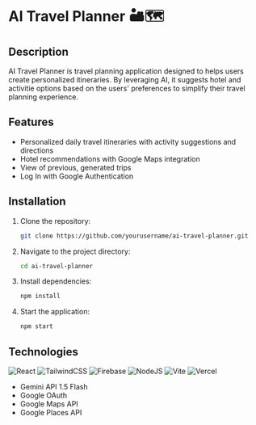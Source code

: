 # AI Travel Planner 🏜🗺

## Description

AI Travel Planner is travel planning application designed to helps users create personalized itineraries. By leveraging AI, it suggests hotel and activitie options based on the users' preferences to simplify their travel planning experience.

## Features

- Personalized daily travel itineraries with activity suggestions and directions
- Hotel recommendations with Google Maps integration
- View of previous, generated trips
- Log In with Google Authentication

## Installation

1. Clone the repository:
    ```bash
    git clone https://github.com/yourusername/ai-travel-planner.git
    ```
2. Navigate to the project directory:
    ```bash
    cd ai-travel-planner
    ```
3. Install dependencies:
    ```bash
    npm install
    ```
4. Start the application:
    ```bash
    npm start
    ```

## Technologies

![React](https://img.shields.io/badge/react-%2320232a.svg?style=for-the-badge&logo=react&logoColor=%2361DAFB) ![TailwindCSS](https://img.shields.io/badge/tailwindcss-%2338B2AC.svg?style=for-the-badge&logo=tailwind-css&logoColor=white) ![Firebase](https://img.shields.io/badge/firebase-a08021?style=for-the-badge&logo=firebase&logoColor=ffcd34) ![NodeJS](https://img.shields.io/badge/node.js-6DA55F?style=for-the-badge&logo=node.js&logoColor=white) ![Vite](https://img.shields.io/badge/vite-%23646CFF.svg?style=for-the-badge&logo=vite&logoColor=white) ![Vercel](https://img.shields.io/badge/vercel-%23000000.svg?style=for-the-badge&logo=vercel&logoColor=white) 

- Gemini API 1.5 Flash
- Google OAuth
- Google Maps API
- Google Places API